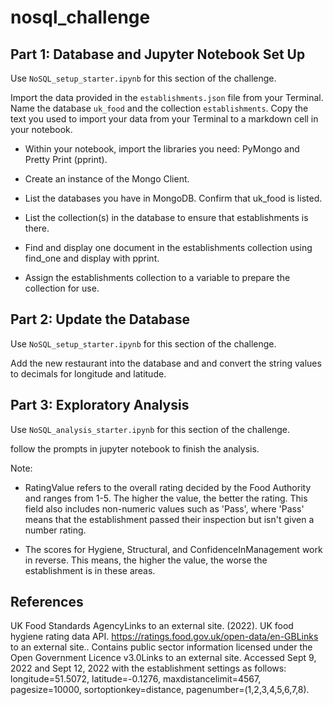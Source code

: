 # nosql_challenge

## Part 1: Database and Jupyter Notebook Set Up
Use `NoSQL_setup_starter.ipynb` for this section of the challenge.

Import the data provided in the `establishments.json` file from your Terminal. Name the database `uk_food` and the collection `establishments`. Copy the text you used to import your data from your Terminal to a markdown cell in your notebook.

* Within your notebook, import the libraries you need: PyMongo and Pretty Print (pprint).

* Create an instance of the Mongo Client.

* List the databases you have in MongoDB. Confirm that uk_food is listed.

* List the collection(s) in the database to ensure that establishments is there.

* Find and display one document in the establishments collection using find_one and display with pprint.

* Assign the establishments collection to a variable to prepare the collection for use.


## Part 2: Update the Database
Use `NoSQL_setup_starter.ipynb` for this section of the challenge.

Add the new restaurant into the database and and convert the string values to decimals for longitude and latitude.


## Part 3: Exploratory Analysis

Use `NoSQL_analysis_starter.ipynb` for this section of the challenge.

follow the prompts in jupyter notebook to finish the analysis.

Note: 
* RatingValue refers to the overall rating decided by the Food Authority and ranges from 1-5. The higher the value, the better the rating. This field also includes non-numeric values such as 'Pass', where 'Pass' means that the establishment passed their inspection but isn't given a number rating.

* The scores for Hygiene, Structural, and ConfidenceInManagement work in reverse. This means, the higher the value, the worse the establishment is in these areas.




## References
UK Food Standards AgencyLinks to an external site. (2022). UK food hygiene rating data API. https://ratings.food.gov.uk/open-data/en-GBLinks to an external site.. Contains public sector information licensed under the Open Government Licence v3.0Links to an external site.
Accessed Sept 9, 2022 and Sept 12, 2022 with the establishment settings as follows: longitude=51.5072, latitude=-0.1276, maxdistancelimit=4567, pagesize=10000, sortoptionkey=distance, pagenumber=(1,2,3,4,5,6,7,8).
